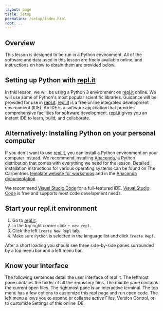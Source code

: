 ```yaml
---
layout: page
title: Setup
permalink: /setup/index.html
root: ..
---
```


## Overview

This lesson is designed to be run in a Python environment.
All of the software and data used in this lesson are freely available online,
and instructions on how to obtain them are provided below.

## Setting up Python with [repl.it][replit-website]

In this lesson, we will be using a Python 3 environment on [repl.it][replit-website] online.
We will use some of Python's most popular scientific libraries.
Guidance will be provided for use in [repl.it][replit-website].
[repl.it][replit-website] is a free online integrated development environment (IDE).
An IDE is a software application that provides comprehensive facilities for software development. 
[repl.it][replit-website] gives you an instant IDE to learn, build, and collaborate.

## Alternatively: Installing Python on your personal computer

If you don't want to use [repl.it][replit-website], you can install a Python environment on your computer instead.
We recommend installing [Anaconda][anaconda-website], a Python distribution that comes with everything we need for the lesson. Detailed installation instructions for various operating systems can be found on The Carpentries [template website for workshops][anaconda-instructions] and in the [Anaconda documentation][anaconda-install].

We recommend [Visual Studio Code][vscode-website] for a full-featured IDE.
[Visual Studio Code][vscode-website] is free and supports most code development needs.

## Start your repl.it environment

1. Go to [repl.it][replit-website].
2. In the top right corner click `+ new repl`.
3. Click the left `Create New Repl` tab.
4. Make sure `Python` is selected in the language list and click `Create Repl`.

After a short loading you should see three side-by-side panes
surrounded by a top menu bar and a left menu bar.

## Know your interface

The following sentences detail the user interface of repl.it.
The leftmost pane contains the folder of all the repository files.
The middle pane contains the current open files.
The rightmost pane is an interactive terminal.
The top menu has a few options to customize this repl page and run open code.
The left menu allows you to expand or collapse active Files, Version Control,
or to customize Settings of this online IDE.

[anaconda-install]: https://docs.anaconda.com/anaconda/install
[anaconda-instructions]: https://carpentries.github.io/workshop-template/#python
[anaconda-website]: https://www.anaconda.com/
[gitbash]: https://gitforwindows.org
[replit-website]: https://repl.it/
[vscode-website]: https://code.visualstudio.com/
